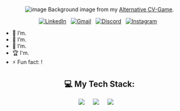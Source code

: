 <div align="center">

![image](https://github.com/user-attachments/assets/2479e192-3e6b-450e-aa89-66cc4184926f)
Background image from my [Alternative CV-Game](https://east-of-eden.netlify.app/).

[![LinkedIn](https://skillicons.dev/icons?i=linkedin)](https://www.linkedin.com/in/mirskyi-dev/) &nbsp;
[![Gmail](https://skillicons.dev/icons?i=gmail)](mailto:blakphantom2@gmail.com?subject=Hello%20Maksym,%20From%20Github) &nbsp;
[![Discord](https://skillicons.dev/icons?i=discord)](https://discordapp.com/users/271235656460533761/) &nbsp;
[![Instagram](https://skillicons.dev/icons?i=instagram)](https://www.instagram.com/taleynikov_dev/) &nbsp;

</div>

- 🔭 I’m.
- 🌱 I’m.
- 📝 I’m.
- 🏆 I'm.
- ⚡ Fun fact: !

<div align="center">
  
## 💻 My Tech Stack:
<img src="https://skillicons.dev/icons?i=git,github,gitlab" /> &emsp;
<img src="https://skillicons.dev/icons?i=html,css,sass,js,ts" /> &emsp;
<img src="https://skillicons.dev/icons?i=angular,gulp" /> &emsp;

</div>
